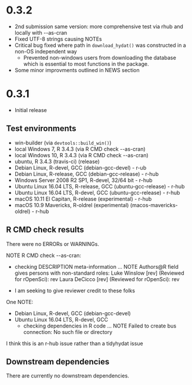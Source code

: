 # 0.3.2
* 2nd submission same version: more comprehensive test via rhub and locally with --as-cran
* Fixed UTF-8 strings causing NOTEs
* Critical bug fixed where path in `download_hydat()` was constructed in a non-OS independent way
    - Prevented non-windows users from downloading the database which is essential to most functions in the package.
* Some minor improvments outlined in NEWS section

# 0.3.1
* Initial release

## Test environments
* win-builder (via `devtools::build_win()`)
* local Windows 7, R 3.4.3 (via R CMD check --as-cran)
* local Windows 10, R 3.4.3 (via R CMD check --as-cran)
* ubuntu, R 3.4.3 (travis-ci) (release)
* Debian Linux, R-devel, GCC (debian-gcc-devel) - r-ub
* Debian Linux, R-release, GCC (debian-gcc-release) - r-hub
* Windows Server 2008 R2 SP1, R-devel, 32/64 bit - r-hub
* Ubuntu Linux 16.04 LTS, R-release, GCC (ubuntu-gcc-release) - r-hub
* Ubuntu Linux 16.04 LTS, R-devel, GCC (ubuntu-gcc-release) - r-hub
* macOS 10.11 El Capitan, R-release (experimental) - r-hub
* macOS 10.9 Mavericks, R-oldrel (experimental) (macos-mavericks-oldrel) - r-hub
 
## R CMD check results

There were no ERRORs or WARNINGs.

NOTE R CMD check --as-cran:
* checking DESCRIPTION meta-information ... NOTE
Authors@R field gives persons with non-standard roles:
  Luke Winslow [rev] (Reviewed for rOpenSci): rev
  Laura DeCicco [rev] (Reviewed for rOpenSci): rev

* I am seeking to give reviewer credit to these folks


One NOTE: 
* Debian Linux, R-devel, GCC (debian-gcc-devel)
* Ubuntu Linux 16.04 LTS, R-devel, GCC
    * checking dependencies in R code ... NOTE
    Failed to create bus connection: No such file or directory

I think this is an r-hub issue rather than a tidyhydat issue


## Downstream dependencies

There are currently no downstream dependencies.
